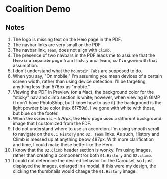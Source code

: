 # Coalition Demo

## Notes

1.  The logo is missing text on the Hero page in the PDF.
2.  The navbar links are very small on the PDF.
3.  The navbar link, `Team`, does not align with `Climb`.
4.  The presence of two navbars in the PDF leads me to assume that the Hero is a separate page from History and Team, so I've gone with that assumption.
5.  I don't understand what the `Mountain Tabs` are supposed to do.
6.  When you say, "On mobile," I'm assuming you mean devices of a certain screen width, rather than using device detection. I'll be targeting anything less than 576px as "mobile."
7.  Viewing the PDF in Preview (on a Mac), the background color for the "sticky" nav and climb section is white; however, when viewing in GIMP (I don't have PhotoShop, but I know how to use it) the background is the light powder blue color (hex 61759e). I've gone with white with those, but blue on the footer.
8.  When the screen is < 576px, the Hero page uses a different background image that I customized from the PDF.
9.  I do not understand where to use an accordion. I'm using smooth scroll to navigate on the `0.1 History` and `02. Team` links. As such, History and Climb is messed up at anything below 487px. With more clarification and time, I could make these better like the Hero.
10. I know that the `02.Climb` header section is wonky. I'm using images, rather than creating a component for both `01.History` and `02.climb`.
11. I could not determine the desired behavior for the Carousel, so I just displayed the images, enlarged in a modal. If this were my design, the clicking the thumbnails would change the `01.History` image.
